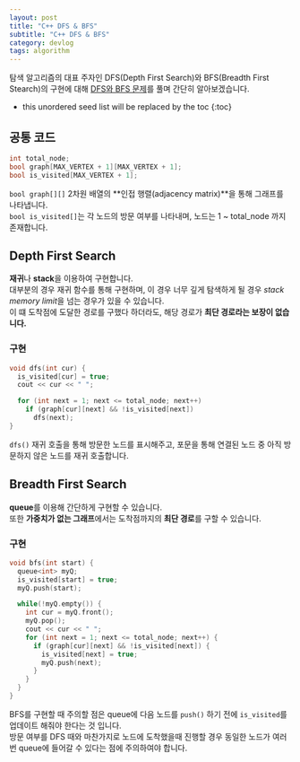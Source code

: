 ```yaml
---
layout: post
title: "C++ DFS & BFS"
subtitle: "C++ DFS & BFS"
category: devlog
tags: algorithm
---
```


탐색 알고리즘의 대표 주자인 DFS(Depth First Search)와 BFS(Breadth First Stearch)의 구현에 대해 [DFS와 BFS 문제](https://www.acmicpc.net/problem/1260)를 풀며 간단히 알아보겠습니다.<br>

<!--more-->

* this unordered seed list will be replaced by the toc
{:toc}

## 공통 코드

```c++
int total_node;
bool graph[MAX_VERTEX + 1][MAX_VERTEX + 1];
bool is_visited[MAX_VERTEX + 1];
```

`bool graph[][]` 2차원 배열의 **인접 행렬(adjacency matrix)**을 통해 그래프를 나타냅니다.<br>
`bool is_visited[]`는 각 노드의 방문 여부를 나타내며, 노드는 1 ~ total_node 까지 존재합니다.

## Depth First Search

**재귀**나 **stack**을 이용하여 구현합니다.<br>
대부분의 경우 재귀 함수를 통해 구현하며, 이 경우 너무 깊게 탐색하게 될 경우 *stack memory limit*을 넘는 경우가 있을 수 있습니다.<br>
이 떄 도착점에 도달한 경로를 구했다 하더라도, 해당 경로가 **최단 경로라는 보장이 없습니다.**

### 구현

```c++
void dfs(int cur) {
  is_visited[cur] = true;
  cout << cur << " ";

  for (int next = 1; next <= total_node; next++)
    if (graph[cur][next] && !is_visited[next])
      dfs(next);
}
```

`dfs()` 재귀 호출을 통해 방문한 노드를 표시해주고, 포문을 통해 연결된 노드 중 아직 방문하지 않은 노드를 재귀 호출합니다.

## Breadth First Search

**queue**를 이용해 간단하게 구현할 수 있습니다.<br>
또한 **가중치가 없는 그래프**에서는 도착점까지의 **최단 경로**를 구할 수 있습니다.<br>

### 구현

```c++
void bfs(int start) {
  queue<int> myQ;
  is_visited[start] = true;
  myQ.push(start);

  while(!myQ.empty()) {
    int cur = myQ.front();
    myQ.pop();
    cout << cur << " ";
    for (int next = 1; next <= total_node; next++) {
      if (graph[cur][next] && !is_visited[next]) {
        is_visited[next] = true;
        myQ.push(next);
      }
    }
  }
}
```

BFS를 구현할 때 주의할 점은 queue에 다음 노드를 `push()` 하기 전에 `is_visited`를 업데이트 해줘야 한다는 것 입니다.<br>
방문 여부를 DFS 때와 마찬가지로 노드에 도착했을때 진행할 경우 동일한 노드가 여러번 queue에 들어갈 수 있다는 점에 주의하여야 합니다.
